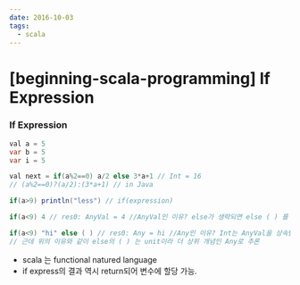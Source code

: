 ```yaml
---
date: 2016-10-03
tags: 
  - scala
---
```


# [beginning-scala-programming] If Expression

### If Expression

```java
val a = 5
var b = 5
var i = 5

val next = if(a%2==0) a/2 else 3*a+1 // Int = 16
// (a%2==0)?(a/2):(3*a+1) // in Java

if(a>9) println("less") // if(expression)

if(a<9) 4 // res0: AnyVal = 4 //AnyVal인 이유? else가 생략되면 else ( ) 를 Unit으로 추론하기 때문

if(a<9) "hi" else ( ) // res0: Any = hi //Any인 이유? Int는 AnyVal을 상속받았고 String은 AnyRef를 상속 받음.
// 근데 위의 이유와 같이 else의 ( ) 는 unit이라 더 상위 개념인 Any로 추론
```

- scala 는 functional natured language
- if express의 결과 역시 return되어 변수에 할당 가능.
